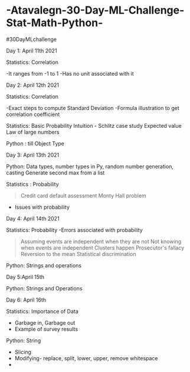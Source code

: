 # -Atavalegn-30-Day-ML-Challenge-Stat-Math-Python-
#30DayMLchallenge

Day 1: April 11th 2021

Statistics: Correlation

-It ranges from -1 to 1 
-Has no unit associated with it


Day 2: April 12th 2021

Statistics: Correlation

-Exact steps to compute Standard Deviation
-Formula illustration to get correlation coefficient

Statistics: Basic Probability
Intuition - Schlitz case study
Expected value
Law of large numbers

Python : till Object Type

Day 3: April 13th 2021

Python: Data types, number types in Py, random number generation, casting
Generate second max from a list

Statistics : Probability
>Credit card default assessment
>Monty Hall problem
- Issues with probability

Day 4: April 14th 2021

Statistics: Probability
-Errors associated with probability
>Assuming events are independent when they are not
>Not knowing when events are independent
>Clusters happen
>Prosecutor's fallacy
>Reversion to the mean
>Statistical discrimination

Python: Strings and operations

Day 5:April 15th

Python: Strings and Operations

Day 6: April 16th

Statistics: Importance of Data
- Garbage in, Garbage out
- Example of survey results

Python: String
- Slicing
- Modifying- replace, split, lower, upper, remove whitespace
- 



